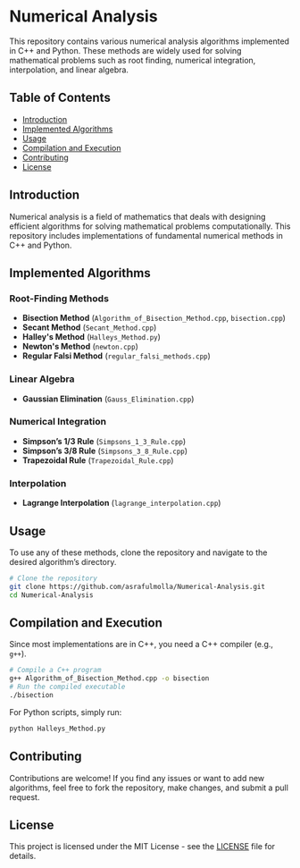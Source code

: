 # Numerical Analysis

This repository contains various numerical analysis algorithms implemented in C++ and Python. These methods are widely used for solving mathematical problems such as root finding, numerical integration, interpolation, and linear algebra.

## Table of Contents

- [Introduction](#introduction)
- [Implemented Algorithms](#implemented-algorithms)
- [Usage](#usage)
- [Compilation and Execution](#compilation-and-execution)
- [Contributing](#contributing)
- [License](#license)

## Introduction

Numerical analysis is a field of mathematics that deals with designing efficient algorithms for solving mathematical problems computationally. This repository includes implementations of fundamental numerical methods in C++ and Python.

## Implemented Algorithms

### Root-Finding Methods
- **Bisection Method** (`Algorithm_of_Bisection_Method.cpp`, `bisection.cpp`)
- **Secant Method** (`Secant_Method.cpp`)
- **Halley's Method** (`Halleys_Method.py`)
- **Newton's Method** (`newton.cpp`)
- **Regular Falsi Method** (`regular_falsi_methods.cpp`)

### Linear Algebra
- **Gaussian Elimination** (`Gauss_Elimination.cpp`)

### Numerical Integration
- **Simpson’s 1/3 Rule** (`Simpsons_1_3_Rule.cpp`)
- **Simpson’s 3/8 Rule** (`Simpsons_3_8_Rule.cpp`)
- **Trapezoidal Rule** (`Trapezoidal_Rule.cpp`)

### Interpolation
- **Lagrange Interpolation** (`lagrange_interpolation.cpp`)

## Usage

To use any of these methods, clone the repository and navigate to the desired algorithm’s directory.

```sh
# Clone the repository
git clone https://github.com/asrafulmolla/Numerical-Analysis.git
cd Numerical-Analysis
```

## Compilation and Execution

Since most implementations are in C++, you need a C++ compiler (e.g., `g++`).

```sh
# Compile a C++ program
g++ Algorithm_of_Bisection_Method.cpp -o bisection
# Run the compiled executable
./bisection
```

For Python scripts, simply run:

```sh
python Halleys_Method.py
```

## Contributing

Contributions are welcome! If you find any issues or want to add new algorithms, feel free to fork the repository, make changes, and submit a pull request.

## License

This project is licensed under the MIT License - see the [LICENSE](LICENSE) file for details.
